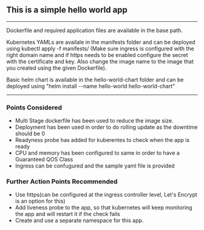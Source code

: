 ## This is a simple hello world app

----

Dockerfile and required application files are available in the base path. 

Kubernetes YAMLs are availale in the manifests folder and can be deployed using kubectl apply -f manifests/ (Make sure ingress is configured with the right domain name and if https needs to be enabled configure the secret with the certificate and key. Also change the image name to the image that you created using the given Dockerfile). 

Basic helm chart is available in the hello-world-chart folder and can be deployed using "helm install --name hello-world hello-world-chart"

----

### Points Considered
  
 -  Multi Stage dockerfile has been used to reduce the image size.
 -  Deployment has been used in order to do rolling update as the downtime should be 0
 -  Readyness probe has added for kuberentes to check when the app is ready
 -  CPU and memory has been configured to same in order to have a Guaranteed QOS Class
 -  Ingress can be confugured and the sample yaml file is provided  
  
### Further Action Points Recommended
 
 -  Use https(can be configured at the ingress controller level, Let's Encrypt is an option for this)
 -  Add liveness probe to the app, so that kubernetes will keep monitoring the app and will restart it if the check fails
 -  Create and use a separate namespace for this app.

